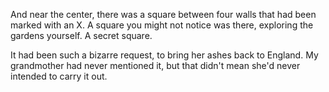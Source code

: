 And near the center, there was a square between four walls that had been marked with an X. A square you might not notice was there, exploring the gardens yourself. A secret square.

It had been such a bizarre request, to bring her ashes back to England. My grandmother had never mentioned it, but that didn't mean she'd never intended to carry it out. 